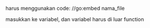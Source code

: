 harus menggunakan code:
//go:embed nama_file

masukkan ke variabel, dan variabel harus di luar function